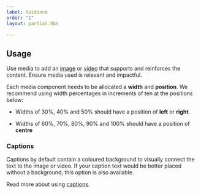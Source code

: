 ```yaml
---
label: Guidance
order: "1"
layout: partial.hbs

---
```

## Usage

Use media to add an [image](https://www.digital.nsw.gov.au/digital-service-toolkit/resources/content-writing/content-101/images-and-alt-text) or [video](https://www.digital.nsw.gov.au/digital-service-toolkit/resources/content-writing/content-101/documents-and-media/video-and-audio) that supports and reinforces the content. Ensure media used is relevant and impactful. 

Each media component needs to be allocated a **width** and **position**. We recommend using width percentages in increments of ten at the positions below: 

- Widths of 30%, 40% and 50% should have a position of **left** or **right**.

- Widths of 60%, 70%, 80%, 90% and 100% should have a position of **centre**

### Captions
Captions by default contain a coloured background to visually connect the text to the image or video. If your caption text would be better placed without a background, this option is also available. 

Read more about using [captions](https://www.digital.nsw.gov.au/digital-service-toolkit/resources/content-writing/content-101/images-and-alt-text#captions). 

